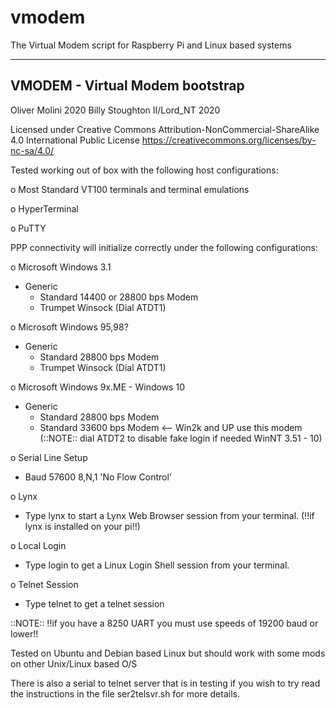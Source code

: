 # vmodem
The Virtual Modem script for Raspberry Pi and Linux based systems

 --------------------------------
 VMODEM - Virtual Modem bootstrap
 --------------------------------
 Oliver Molini 2020 Billy Stoughton II/Lord_NT 2020

 Licensed under Creative Commons Attribution-NonCommercial-ShareAlike 4.0 International Public License
 https://creativecommons.org/licenses/by-nc-sa/4.0/

 Tested working out of box with the following host configurations:

 o Most Standard VT100 terminals and terminal emulations

 o HyperTerminal

 o PuTTY

 PPP connectivity will initialize correctly under the following configurations:

 o Microsoft Windows 3.1
 - Generic
     - Standard 14400 or 28800 bps Modem
     - Trumpet Winsock (Dial ATDT1)

 o Microsoft Windows 95,98?
 - Generic
     - Standard 28800 bps Modem
     - Trumpet Winsock (Dial ATDT1)

 o Microsoft Windows 9x.ME - Windows 10
   - Generic
     - Standard 28800 bps Modem
     - Standard 33600 bps Modem <-- Win2k and UP use this modem
     (::NOTE:: dial ATDT2 to disable fake login if needed WinNT 3.51 - 10)

 o Serial Line Setup
   - Baud 57600 8,N,1 'No Flow Control'

 o Lynx
   - Type lynx to start a Lynx Web Browser session from your terminal. (!!if lynx is installed on your pi!!)

 o Local Login
   - Type login to get a Linux Login Shell session from your terminal.

 o Telnet Session
   - Type telnet to get a telnet session

 ::NOTE:: !!if you have a 8250 UART you must use speeds of 19200 baud or lower!!

Tested on Ubuntu and Debian based Linux but should work with some mods on other Unix/Linux based O/S

There is also a serial to telnet server that is in testing if you wish to try read the instructions in 
the file ser2telsvr.sh for more details.

